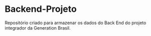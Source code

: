 # Backend-Projeto
Repositório criado para armazenar os dados do Back End do projeto integrador da Generation Brasil.
